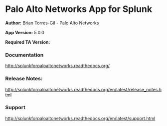 
Palo Alto Networks App for Splunk
=================================

**Author:** Brian Torres-Gil - Palo Alto Networks

**App Version:** 5.0.0

**Required TA Version:** 


### Documentation ###

http://splunkforpaloaltonetworks.readthedocs.org/


### Release Notes: ###

http://splunkforpaloaltonetworks.readthedocs.org/en/latest/release_notes.html


### Support ###

http://splunkforpaloaltonetworks.readthedocs.org/en/latest/support.html
